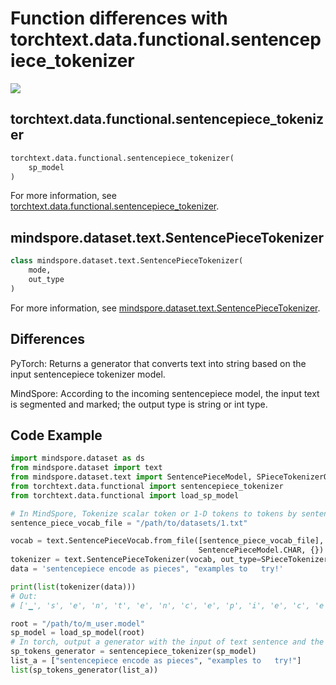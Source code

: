 # Function differences with torchtext.data.functional.sentencepiece_tokenizer

<a href="https://gitee.com/mindspore/docs/blob/r2.0.0-alpha/docs/mindspore/source_en/note/api_mapping/pytorch_diff/SentencePieceTokenizer_Out_INT.md" target="_blank"><img src="https://mindspore-website.obs.cn-north-4.myhuaweicloud.com/website-images/r2.0.0-alpha/resource/_static/logo_source_en.png"></a>

## torchtext.data.functional.sentencepiece_tokenizer

```python
torchtext.data.functional.sentencepiece_tokenizer(
    sp_model
)
```

For more information, see [torchtext.data.functional.sentencepiece_tokenizer](https://pytorch.org/text/0.10.0/data_functional.html#sentencepiece-tokenizer).

## mindspore.dataset.text.SentencePieceTokenizer

```python
class mindspore.dataset.text.SentencePieceTokenizer(
    mode,
    out_type
)
```

For more information, see [mindspore.dataset.text.SentencePieceTokenizer](https://mindspore.cn/docs/en/r2.0.0-alpha/api_python/dataset_text/mindspore.dataset.text.SentencePieceTokenizer.html#mindspore.dataset.text.SentencePieceTokenizer).

## Differences

PyTorch: Returns a generator that converts text into string based on the input sentencepiece tokenizer model.

MindSpore: According to the incoming sentencepiece model, the input text is segmented and marked; the output type is string or int type.

## Code Example

```python
import mindspore.dataset as ds
from mindspore.dataset import text
from mindspore.dataset.text import SentencePieceModel, SPieceTokenizerOutType
from torchtext.data.functional import sentencepiece_tokenizer
from torchtext.data.functional import load_sp_model

# In MindSpore, Tokenize scalar token or 1-D tokens to tokens by sentencepiece.
sentence_piece_vocab_file = "/path/to/datasets/1.txt"

vocab = text.SentencePieceVocab.from_file([sentence_piece_vocab_file], 27, 0.9995,
                                          SentencePieceModel.CHAR, {})
tokenizer = text.SentencePieceTokenizer(vocab, out_type=SPieceTokenizerOutType.STRING)
data = 'sentencepiece encode as pieces", "examples to   try!'

print(list(tokenizer(data)))
# Out:
# ['▁', 's', 'e', 'n', 't', 'e', 'n', 'c', 'e', 'p', 'i', 'e', 'c', 'e', '▁', 'e', 'n', 'c', 'o', 'd', 'e', '▁', 'a', 's', '▁', 'p', 'i', 'e', 'c', 'e', 's', '"', ',', '▁', '"', 'e', 'x', 'a', 'm', 'p', 'l', 'e', 's', '▁', 't', 'o', '▁', 't', 'r', 'y', '!']

root = "/path/to/m_user.model"
sp_model = load_sp_model(root)
# In torch, output a generator with the input of text sentence and the output of the corresponding tokens based on SentencePiece model.
sp_tokens_generator = sentencepiece_tokenizer(sp_model)
list_a = ["sentencepiece encode as pieces", "examples to   try!"]
list(sp_tokens_generator(list_a))
```
